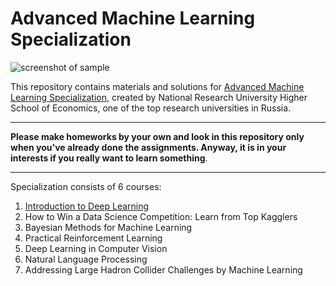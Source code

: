 # Advanced Machine Learning Specialization
![screenshot of sample](https://camo.githubusercontent.com/13b6fcfe6dd762c173bd312b7687efc9dda48286/68747470733a2f2f64313563773635697063747372722e636c6f756466726f6e742e6e65742f34342f3537316666303866323231316537623036356239613164323962383237372f47656e6572616c2e706e67)

This repository contains materials and solutions for [Advanced Machine Learning Specialization](https://www.coursera.org/specializations/aml), created by National Research University Higher School of Economics, one of the top research universities in Russia.
*** 
**Please make homeworks by your own and look in this repository only when you've already done the assignments. Anyway, it is in your interests if you really want to learn something**.
*** 
Specialization consists of 6 courses:
1. [Introduction to Deep Learning](https://github.com/MLunov/Advanced-Machine-Learning-Specialization-HSE/tree/master/course-1)
2. How to Win a Data Science Competition: Learn from Top Kagglers[]()
3. Bayesian Methods for Machine Learning[]()
4. Practical Reinforcement Learning[]()
5. Deep Learning in Computer Vision[]()
6. Natural Language Processing[]()
7. Addressing Large Hadron Collider Challenges by Machine Learning[]()
